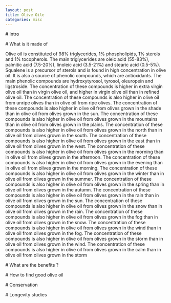 ```yaml
---
layout: post
title: Olive Oile
categories: misc
---
```

\# Intro

\# What is it made of

Olive oil is constituted of 98% triglycerides, 1% phospholipids, 1% sterols and 1% tocopherols. The main triglycerides are oleic acid (55-83%), palmitic acid (7.5-20%), linoleic acid (3.5-21%) and stearic acid (0.5-5%). Squalene is a precursor of sterols and is found in high concentration in olive oil. It is also a source of phenolic compounds, which are antioxidants. The main phenolic compounds are hydroxytyrosol, tyrosol, oleuropein and ligstroside. The concentration of these compounds is higher in extra virgin olive oil than in virgin olive oil, and higher in virgin olive oil than in refined olive oil. The concentration of these compounds is also higher in olive oil from unripe olives than in olive oil from ripe olives. The concentration of these compounds is also higher in olive oil from olives grown in the shade than in olive oil from olives grown in the sun. The concentration of these compounds is also higher in olive oil from olives grown in the mountains than in olive oil from olives grown in the plains. The concentration of these compounds is also higher in olive oil from olives grown in the north than in olive oil from olives grown in the south. The concentration of these compounds is also higher in olive oil from olives grown in the east than in olive oil from olives grown in the west. The concentration of these compounds is also higher in olive oil from olives grown in the morning than in olive oil from olives grown in the afternoon. The concentration of these compounds is also higher in olive oil from olives grown in the evening than in olive oil from olives grown in the morning. The concentration of these compounds is also higher in olive oil from olives grown in the winter than in olive oil from olives grown in the summer. The concentration of these compounds is also higher in olive oil from olives grown in the spring than in olive oil from olives grown in the autumn. The concentration of these compounds is also higher in olive oil from olives grown in the rain than in olive oil from olives grown in the sun. The concentration of these compounds is also higher in olive oil from olives grown in the snow than in olive oil from olives grown in the rain. The concentration of these compounds is also higher in olive oil from olives grown in the fog than in olive oil from olives grown in the snow. The concentration of these compounds is also higher in olive oil from olives grown in the wind than in olive oil from olives grown in the fog. The concentration of these compounds is also higher in olive oil from olives grown in the storm than in olive oil from olives grown in the wind. The concentration of these compounds is also higher in olive oil from olives grown in the calm than in olive oil from olives grown in the storm

\# What are the benefits ?

\# How to find good olive oil

\# Conservation

\# Longevity studies